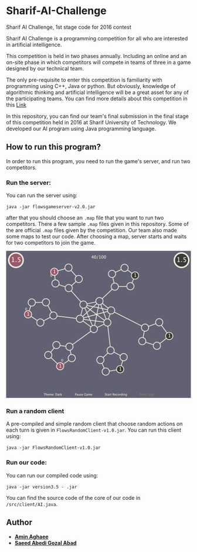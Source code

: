 # Sharif-AI-Challenge
Sharif AI Challenge, 1st stage code for 2016 contest

Sharif AI Challenge is a programming competition for all who are interested in artificial intelligence.

This competition is held in two phases annually. Including an online and an on-site phase in which competitors will compete in teams of three in a game designed by our technical team.

The only pre-requisite to enter this competition is familiarity with programming using C++, Java or python. But obviously, knowledge of algorithmic thinking and artificial intelligence will be a great asset for any of the participating teams. You can find more details about this competition in this [Link](https://aichallenge.sharif.edu/)

In this repository, you can find our team's final submission in the final stage of this competition held in 2016 at Sharif University of Technology. We developed our AI program using Java programming language.


## How to run this program? 
In order to run this program, you need to run the game's server, and run two competitors. 

### Run the server: 
 You can run the server using: 
```{r, engine='bash', count_lines} 
java -jar flowsgameserver-v2.0.jar
```
after that you should choose an `.map` file that you want to run two competitors. There a few sample `.map` files given in this repository. Some of the are official `.map` files given by the competition. Our team also made some maps to test our code. After choosing a map, server starts and waits for two competitors to join the game. 

![Map](./Sample.png)

### Run a random client
A pre-compiled and simple random client that choose random actions on each turn is given in `FlowsRandomClient-v1.0.jar`. You can run this client using:
```{r, engine='bash', count_lines} 
java -jar FlowsRandomClient-v1.0.jar
```

### Run our code: 
You can run our compiled code using: 
```{r, engine='bash', count_lines} 
java -jar version3.5 - .jar
```
You can find the source code of the core of our code in `/src/client/AI.java`. 


## Author
* [**Amin Aghaee**](https://github.com/aminrd/) 
* [**Saeed Abedi Gozal Abad**](https://github.com/SirAbedi) 

